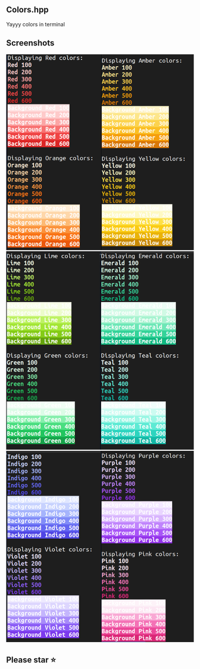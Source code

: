 
## Colors.hpp
Yayyy colors in terminal



## Screenshots

![red_yellow](https://github.com/Emsa001/Colors/blob/main/demo/red_yellow.png?raw=true)
![lime_teal](https://github.com/Emsa001/Colors/blob/main/demo/lime_teal.png?raw=true)
![indigo_pink](https://github.com/Emsa001/Colors/blob/main/demo/indigo_pink.png?raw=true)




## Please star ⭐